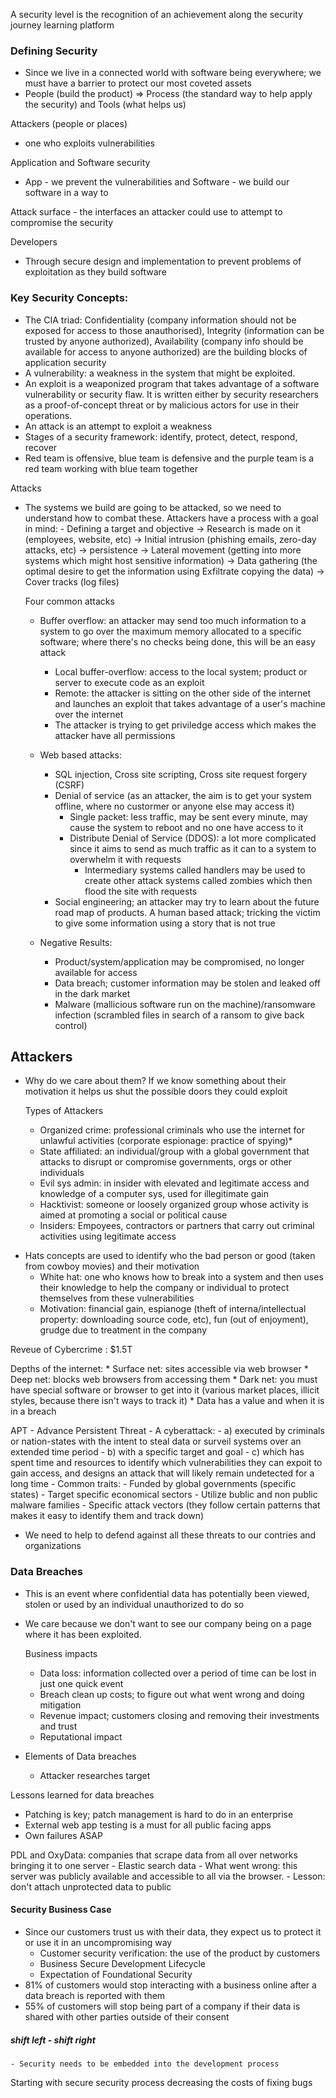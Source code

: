 A security level is the recognition of an achievement along the security journey learning platform

### Defining Security
- Since we live in a connected world with software being everywhere; we must have a barrier to protect our most coveted assets
- People (build the product) => Process (the standard way to help apply the security) and Tools (what helps us)

Attackers (people or places)
- one who exploits vulnerabilities 

Application and Software security
- App - we prevent the vulnerabilities and Software - we build our software in a way to 

Attack surface - the interfaces an attacker could use to attempt to compromise the security

Developers 
- Through secure design and implementation to prevent problems of exploitation as they build software


### Key Security Concepts:
- The CIA triad: Confidentiality (company information should not be exposed for access to those anauthorised), Integrity (information can be trusted by anyone authorized), Availability (company info should be available for access to anyone authorized) are the building blocks of application security
- A vulnerability: a weakness in the system that might be exploited. 
- An exploit is a weaponized program that takes advantage of a software vulnerability or security flaw. It is written either by security researchers as a proof-of-concept threat or by malicious actors for use in their operations.
- An attack is an attempt to exploit a weakness
- Stages of a security framework: identify, protect, detect, respond, recover
- Red team is offensive, blue team is defensive and the purple team is a red team working with blue team together

Attacks
- The systems we build are going to be attacked, so we need to understand how to combat these.
	Attackers have a process with a goal in mind:
		- Defining a target and objective -> Research is made on it (employees, website, etc) -> Initial intrusion (phishing emails, zero-day attacks, etc) -> persistence -> Lateral movement (getting into more systems which might host sensitive information) -> Data gathering (the optimal desire to get the information using Exfiltrate copying the data) -> Cover tracks (log files)
	
	Four common attacks
	- Buffer overflow: an attacker may send too much information to a system to go over the maximum memory allocated to a specific software; where there's no checks being done, this will be an easy attack
		- Local buffer-overflow: access to the local system; product or server to execute code as an exploit
		- Remote: the attacker is sitting on the other side of the internet and launches an exploit that takes advantage of a user's machine over the internet
		- The attacker is trying to get priviledge access which makes the  attacker have all permissions

	- Web based attacks:
		- SQL injection, Cross site scripting, Cross site request forgery (CSRF)
		- Denial of service (as an attacker, the aim is to get your system offline, where no custormer or anyone else may access it)
			- Single packet: less traffic, may be sent every minute, may cause the system to reboot and no one have access to it
			- Distribute Denial of Service (DDOS): a lot more complicated since it aims to send as much traffic as it can to a system to overwhelm it with requests
				- Intermediary systems called handlers may be used to create other attack systems called zombies which then flood the site with requests
		- Social engineering; an attacker may try to learn about the future road map of products. A human based attack; tricking the victim to give some information using a story that is not true
		
	- Negative Results: 
		- Product/system/application may be compromised, no longer available for access
		- Data breach; customer information may be stolen and leaked off in the dark market
		- Malware (mallicious software run on the machine)/ransomware infection (scrambled files in search of a ransom to give back control)

Attackers
---
- Why do we care about them? If we know something about their motivation it helps us shut the possible doors they could exploit

	Types of Attackers
	* Organized crime: professional criminals who use the internet for unlawful activities (corporate espionage: practice of spying)*
	* State affiliated: an individual/group with a global government that attacks to disrupt or compromise governments, orgs or other individuals
	* Evil sys admin: in insider with elevated and legitimate access and knowledge of a computer sys, used for illegitimate gain
	* Hacktivist: someone or loosely organized group whose activity is aimed at promoting a social or political cause
	* Insiders: Empoyees, contractors or partners that carry out criminal activities using legitimate access

* Hats concepts are used to identify who the bad person or good (taken from cowboy movies) and their motivation
	* White hat: one who knows how to break into a system and then uses their knowledge to help the company or individual to protect themselves from these vulnerabilities
	* Motivation: financial gain, espianoge (theft of interna/intellectual property: downloading source code, etc), fun (out of enjoyment), grudge due to treatment in the company

Reveue of Cybercrime : $1.5T

Depths of the internet: 
	* Surface net: sites accessible via web browser
	* Deep net: blocks web browsers from accessing them
	* Dark net: you must have special software or browser to get into it (various market places, illicit styles, because there isn't ways to track it)
	* 
	Data has a value and when it is in a breach

APT - Advance Persistent Threat
	- A cyberattack: 
		- a) executed by criminals or nation-states with the intent to steal data or surveil systems over an extended time period 
		- b) with a specific target and goal 
		- c) which has spent time and resources to identify which vulnerabilities they can expoit to gain access, and designs an attack that will likely remain undetected for a long time
	- Common traits:
		- Funded by global governments (specific states)
		- Target specific economical sectors
		- Utilize bublic and non public malware families
		- Specific attack vectors (they follow certain patterns that makes it easy to identify them and track down)
- We need to help to defend against all these threats to our contries and organizations

### Data Breaches
- This is an event where confidential data has potentially been viewed, stolen or used by an individual unauthorized to do so
- We care because we don't want to see our company being on a page where it has been exploited.

	Business impacts
	- Data loss: information collected over a period of time can be lost in just one quick event
	- Breach clean up costs; to figure out what went wrong and doing mitigation
	- Revenue impact; customers closing and removing their investments and trust
	- Reputational impact
- Elements of Data breaches
	- Attacker researches target

Lessons learned for data breaches
- Patching is key; patch management is hard to do in an enterprise
- External web app testing is a must for all public facing apps
- Own failures ASAP

PDL and OxyData: companies that scrape data from all over networks bringing it to one server
	- Elastic search data
	- What went wrong: this server was publicly available and accessible to all via the browser.
	- Lesson: don't attach unprotected data to public



#### Security Business Case
- Since our customers trust us with their data, they expect us to protect it or use it in an uncompromising way 
	- Customer security verification: the use of the product by customers
	- Business Secure Development Lifecycle
	- Expectation of Foundational Security
- 81% of customers would stop interacting with a business online after a data breach is reported with them
- 55% of customers will stop being part of a company if their data is shared with other parties outside of their consent

##### shift left - shift right
	- Security needs to be embedded into the development process 

Starting with secure security process decreasing the costs of fixing bugs